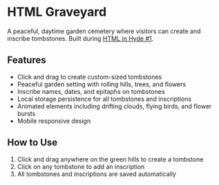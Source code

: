 # HTML Graveyard

A peaceful, daytime garden cemetery where visitors can create and inscribe tombstones. Built during [HTML in Hyde #1](https://maxbo.me/html-in-hyde/1/invitation.html).


## Features

- Click and drag to create custom-sized tombstones
- Peaceful garden setting with rolling hills, trees, and flowers
- Inscribe names, dates, and epitaphs on tombstones
- Local storage persistence for all tombstones and inscriptions
- Animated elements including drifting clouds, flying birds, and flower bursts
- Mobile responsive design

## How to Use

1. Click and drag anywhere on the green hills to create a tombstone
2. Click on any tombstone to add an inscription
3. All tombstones and inscriptions are saved automatically


